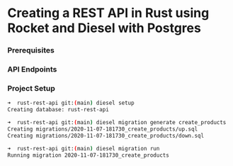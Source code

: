 # Creating a REST API in Rust using Rocket and Diesel with Postgres

### Prerequisites

### API Endpoints

### Project Setup

```sh
➜  rust-rest-api git:(main) diesel setup
Creating database: rust-rest-api

➜  rust-rest-api git:(main) diesel migration generate create_products
Creating migrations/2020-11-07-181730_create_products/up.sql
Creating migrations/2020-11-07-181730_create_products/down.sql

➜  rust-rest-api git:(main) diesel migration run
Running migration 2020-11-07-181730_create_products
```
